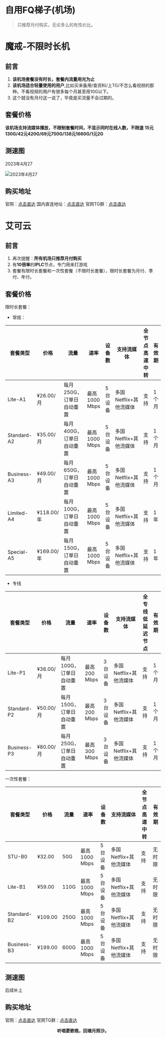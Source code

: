 # 自用FQ梯子(机场)


> 只推荐月付购买，无论多么的有性价比。

# 魔戒-不限时长机

## 前言

1. **该机场套餐没有时长，套餐内流量用光为止**
2. **该机场适合轻量使用的用户**,比如买来备用/查资料/上TG/不怎么看视频的那种。不看视频的用户有很多每个月甚至用10G以下。
3. 这个就没有月付这一说了，毕竟是买流量不会过期的。

## 套餐价格

**该机场支持流媒体播放，不限制套餐时间，不显示同时在线人数，不限速**
**15元130G/42元420G/69元750G/138元1660G/1元2G**

## 测速图

2023年4月27

![2023年4月27](https://pic1.imgdb.cn/item/644a7bf20d2dde5777fb6fe9.png)

## 购买地址

官网：[点击直达](https://www.mojie.me/#/register?code=mxADZSny)
国内直连地址：[点击直达](https://mojie.nl/#/register?code=mxADZSny)
官网TG群：[点击直达](https://t.me/Lord_Rings)

# 艾可云

## 前言

1. 再次提醒：**所有机场只推荐月付购买**
2. 有**10倍率**的**IPLC**节点，专门用来打游戏
3. 套餐有限时长套餐和一次性套餐（不限时长套餐），限时长套餐为月付、季付、年付。

## 套餐价格

限时长套餐：
- 常规：

|套餐类型|价格|流量|速率|设备数|支持流媒体|全节点高速中转|有效期|
|---|---|---|---|---|---|---|---|
|Lite-A1|¥26.00/月|每月250G，订单日自动重置|最高1000 Mbps|5台设备|多国Netflix+其他流媒体|支持|1个月|
|Standard-A2|¥35.00/月|每月400G，订单日自动重置|最高1000 Mbps|5台设备|多国Netflix+其他流媒体|支持|1个月|
|Business-A3|¥49.00/月|每月650G，订单日自动重置|最高1000 Mbps|5台设备|多国Netflix+其他流媒体|支持|1个月|
|Limited-A4|¥118.00/年|每月100G，订单日自动重置|最高1000 Mbps|5台设备|多国Netflix+其他流媒体|支持|1年|
|Special-A5|¥169.00/年|每月150G，订单日自动重置|最高1000 Mbps|5台设备|多国Netflix+其他流媒体|支持|1年|

- 专线

|套餐类型|价格|流量|速率|设备数|支持流媒体|全专线低延迟节点|有效期|
|---|---|---|---|---|---|---|---|
|Lite-P1|¥36.00/月|每月100G，订单日自动重置|最高200 Mbps|3台设备|多国Netflix+其他流媒体|支持|1个月|
|Standard-P2|¥50.00/月|每月150G，订单日自动重置|最高200 Mbps|3台设备|多国Netflix+其他流媒体|支持|1个月|
|Business-P3|¥80.00/月|每月250G，订单日自动重置|最高300 Mbps|3台设备|多国Netflix+其他流媒体|支持|1个月|

一次性套餐：

| 套餐类型 | 价格 | 流量 | 速率 | 设备数 | 支持流媒体 | 全节点高速中转 | 有效期 |
| --- | --- | --- | --- | --- | --- | --- | --- |
| STU-B0 | ¥32.00 | 50G | 最高1000 Mbps | 5台设备 | 多国Netflix+其他流媒体 | 支持 | 无时限 |
| Lite-B1 | ¥59.00 | 110G | 最高1000 Mbps | 5台设备 | 多国Netflix+其他流媒体 | 支持 | 无时限 |
| Standard-B2 | ¥109.00 | 250G | 最高1000 Mbps | 5台设备 | 多国Netflix+其他流媒体 | 支持 | 无时限 |
| Business-B3 | ¥199.00 | 600G | 最高1000 Mbps | 5台设备 | 多国Netflix+其他流媒体 | 支持 | 无时限 |

## 测速图

后续补上

## 购买地址

官网：[点击直达](https://www.akijapan.net/#/register?code=MgKFTy78)
官网TG群：[点击直达](https://t.me/v2akygg)

<b><center>听唱菱歌晚，回塘月照沙。</center></b>
